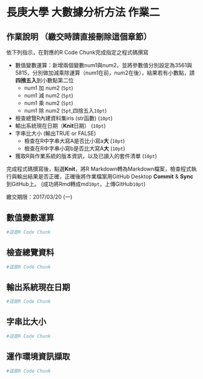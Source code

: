 長庚大學 大數據分析方法 作業二
================

作業說明 （繳交時請直接刪除這個章節）
-------------------------------------

依下列指示，在對應的R Code Chunk完成指定之程式碼撰寫

-   數值變數運算：新增兩個變數num1與num2，並將參數值分別設定為3561與5815，分別做加減乘除運算（num1在前，num2在後），結果若有小數點，請**四捨五入**到小數點第二位
    -   num1 加 num2 (`5pt`)
    -   num1 減 num2 (`5pt`)
    -   num1 乘 num2 (`5pt`)
    -   num1 除 num2 (`5pt`,四捨五入`10pt`)
-   檢查總覽R內建資料集iris (str函數)  (`10pt`)
-   輸出系統現在日期（**Knit**日期）  (`10pt`)
-   字串比大小 (輸出TRUE or FALSE)
    -   檢查在R中字串大寫A是否比小寫a**大**  (`10pt`)
    -   檢查在R中字串小寫b是否比大寫A**大**  (`10pt`)
-   獲取R與作業系統的版本資訊，以及已讀入的套件清單  (`10pt`)

完成程式碼撰寫後，點選**Knit**，將R Markdown轉為Markdown檔案，檢查程式執行與輸出結果是否正確，正確後將作業檔案用GitHub Desktop **Commit** & **Sync**到GitHub上。 (成功將Rmd轉成md`10pt`，上傳GitHub`10pt`)

繳交期限：2017/03/20 (一)

數值變數運算
------------

``` r
#這是R Code Chunk
```

檢查總覽資料
------------

``` r
#這是R Code Chunk
```

輸出系統現在日期
----------------

``` r
#這是R Code Chunk
```

字串比大小
----------

``` r
#這是R Code Chunk
```

運作環境資訊擷取
----------------

``` r
#這是R Code Chunk
```
